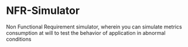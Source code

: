 # NFR-Simulator
Non Functional Requirement simulator, wherein you can simulate metrics consumption at will to test the behavior of application in abnormal conditions
